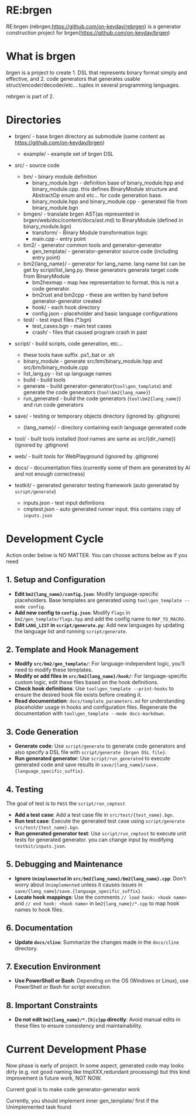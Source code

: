 # RE:brgen

RE:brgen (rebrgen,https://github.com/on-keyday/rebrgen) is a generator construction project for brgen(https://github.com/on-keyday/brgen)

# What is brgen

brgen is a project to create 1. DSL that represents binary format simply and effective, and 2. code generators that generates usable struct/encoder/decoder/etc... tuples in several programming languages.

rebrgen is part of 2.

# Directories

- brgen/ - base brgen directory as submodule (same content as https://github.com/on-keyday/brgen)
  - example/ - example set of brgen DSL
- src/ - source code

  - bm/ - binary module definition
    - binary_module.bgn - definition base of binary_module.hpp and binary_module.cpp. this defines BinaryModule structure and AbstractOp enum and etc... for code generation base.
    - binary_module.hpp and binary_module.cpp - generated file from binary_module.bgn
  - bmgen/ - translate brgen AST(as represented in brgen/web/doc/content/docs/ast.md) to BinaryModule (defined in binary_module.bgn)
    - transform/ - Binary Module transformation logic
    - main.cpp - entry point
  - bm2/ - generator common tools and generator-generator
    - gen_template/ - generator-generator source code (including entry point)
  - bm2{lang_name}/ - generator for lang_name. lang name list can be get by script/list_lang.py. these generators generate target code from BinaryModule
    - bm2hexmap - map hex representation to format. this is not a code generator.
    - bm2rust and bm2cpp - these are written by hand before generator-generator created
    - hook/ - each hook directory
    - config.json - placeholder and basic language configurations
  - test/ - test input files (\*.bgn)
    - test_cases.bgn - main test cases
    - crash/ - files that caused program crash in past

- script/ - build scripts, code generation, etc...

  - these tools have suffix .ps1,.bat or .sh
  - binary_module - generate src/bm/binary_module.hpp and src/bm/binary_module.cpp
  - list_lang.py - list up language names
  - build - build tools
  - generate - build generator-generator(`tool\gen_template`) and generate the code generators (`tool\bm2{lang_name}`)
  - run_generated - build the code generators (`tool\bm2{lang_name}`) and run code generators

- save/ - testing or temporary objects directory (ignored by .gitignore)
  - {lang_name}/ - directory containing each language generated code
- tool/ - built tools installed (tool names are same as src/{dir_name}) (ignored by .gitignore)
- web/ - built tools for WebPlayground (ignored by .gitignore)
- docs/ - documentation files (currently some of them are generated by AI and not enough correctness)
- testkit/ - generated generator testing framework (auto generated by `script/generate`)
  - inputs.json - test input definitions
  - cmptest.json - auto generated runner input. this contains copy of `inputs.json`

# Development Cycle

Action order below is NO MATTER. You can choose actions below as if you need

## 1. Setup and Configuration

- **Edit `bm2{lang_name}/config.json`**: Modify language-specific placeholders. Base templates are generated using `tool\gen_template --mode config`.
- **Add new config to `config.json`**: Modify `Flags` in `bm2/gen_template/flags.hpp` and add the config name to `MAP_TO_MACRO`.
- **Edit `LANG_LIST` in `script/generate.py`**: Add new languages by updating the language list and running `script/generate`.

## 2. Template and Hook Management

- **Modify `src/bm2/gen_template/`**: For language-independent logic, you’ll need to modify these templates.
- **Modify or add files in `src/bm2{lang_name}/hook/`**: For language-specific custom logic, edit these files based on the hook definitions.
- **Check hook definitions**: Use `tool\gen_template --print-hooks` to ensure the desired hook file exists before creating it.
- **Read documentation**: `docs/template_parameters.md` for understanding placeholder usage in hooks and configuration files. Regenerate the documentation with `tool\gen_template --mode docs-markdown`.

## 3. Code Generation

- **Generate code**: Use `script/generate` to generate code generators and also specify a DSL file with `script/generate {brgen DSL file}`.
- **Run generated generator**: Use `script/run_generated` to execute generated code and save results in `save/{lang_name}/save.{language_specific_suffix}`.

## 4. Testing

The goal of test is to `PASS` the `script/run_cmptest`

- **Add a test case**: Add a test case file in `src/test/{test_name}.bgn`.
- **Run test case**: Execute the generated test case using `script/generate src/test/{test_name}.bgn`.
- **Run generated generator test**: Use `script/run_cmptest` to execute unit tests for generated generator. you can change input by modifying `testkit/inputs.json`.

## 5. Debugging and Maintenance

- **Ignore `Unimplemented` in `src/bm2{lang_name}/bm2{lang_name}.cpp`**: Don't worry about `Unimplemented` unless it causes issues in `save/{lang_name}/save.{language_specific_suffix}`.
- **Locate hook mappings**: Use the comments `// load hook: <hook name>` and `// end hook: <hook name>` in `bm2{lang_name}/*.cpp` to map hook names to hook files.

## 6. Documentation

- **Update `docs/cline`**: Summarize the changes made in the `docs/cline` directory.

## 7. Execution Environment

- **Use PowerShell or Bash**: Depending on the OS (Windows or Linux), use PowerShell or Bash for script execution.

## 8. Important Constraints

- **Do not edit `bm2{lang_name}/*.[h|c]pp` directly**: Avoid manual edits in these files to ensure consistency and maintainability.

# Current Development Phase

Now phase is early of project.
In some aspect, generated code may looks dirty (e.g. not good naming like tmpXXX,redundant processing) but
this kind improvement is future work, NOT NOW.

Current goal is to make code generator-generator work

Currently, you should implement inner gen_template/ first if the Unimplemented task found
